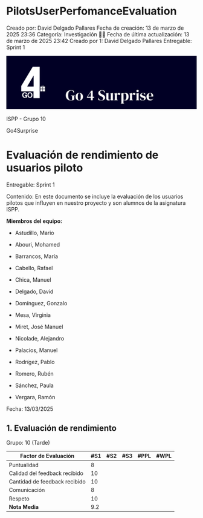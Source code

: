 # PilotsUserPerfomanceEvaluation

Creado por: David Delgado Pallares
Fecha de creación: 13 de marzo de 2025 23:36
Categoría: Investigación 🧑‍🔬
Fecha de última actualización: 13 de marzo de 2025 23:42
Creado por 1: David Delgado Pallares
Entregable: Sprint 1

![imagen.png](imagen.png)

<aside>
ISPP - Grupo 10

Go4Surprise

</aside>

# Evaluación de rendimiento de usuarios piloto

Entregable: Sprint 1

Contenido: En este documento se incluye la evaluación de los ⁠usuarios pilotos que influyen en nuestro proyecto y son alumnos de la asignatura ISPP. 

**Miembros del equipo:**

- Astudillo, Mario

- Abouri, Mohamed

- Barrancos, María

- Cabello, Rafael

- Chica, Manuel

- Delgado, David

- Domínguez, Gonzalo

- Mesa, Virginia

- Miret, José Manuel

- Nicolade, Alejandro

- Palacios, Manuel

- Rodrígez, Pablo

- Romero, Rubén

- Sánchez, Paula

- Vergara, Ramón

Fecha: 13/03/2025

## 1. Evaluación de rendimiento

Grupo: 10 (Tarde)

| **Factor de Evaluación** | **#S1** | **#S2** | **#S3** | **#PPL** | **#WPL** |
| --- | --- | --- | --- | --- | --- |
| Puntualidad | 8 |  |  |  |  |
| Calidad del feedback recibido | 10 |  |  |  |  |
| Cantidad de feedback recibido | 10 |  |  |  |  |
| Comunicación | 8 |  |  |  |  |
| Respeto | 10 |  |  |  |  |
| **Nota Media** | 9.2 |  |  |  |  |